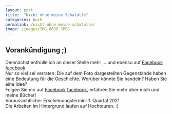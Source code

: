 ```yaml
---
layout: post
title:  "Nicht ohne meine Schatulle"
categories: buch
permalink: /nicht-ohne-meine-schatulle/
image: /images/IMG_0638.JPEG
---
```



## Vorankündigung ;)

Demnächst enthülle ich an dieser Stelle mehr ... und ebenso auf [Facebook] [facebook]. <br> Nur so viel sei verraten: Die auf dem Foto dargestellten Gegenstände haben eine Bedeutung für die Geschichte. Worüber könnte Sie handeln? Haben Sie eine Idee? <br> Folgen Sie mir auf [Facebook] [facebook], erfahren Sie mehr über mich und meine Bücher! <br> 
Voraussichtlicher Erscheinungstermin: 1. Quartal 2021 <br> Die Arbeiten im Hintergrund laufen auf Hochtouren. :)

[facebook]: https://www.facebook.com/schreibendeApothekerin/










